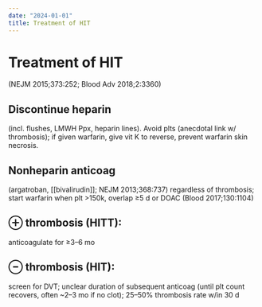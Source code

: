 ```yaml
---
date: "2024-01-01"
title: Treatment of HIT
---
```


# Treatment of HIT

(NEJM 2015;373:252; Blood Adv 2018;2:3360)

## Discontinue heparin
(incl. flushes, LMWH Ppx, heparin lines). Avoid plts (anecdotal link w/ thrombosis); if given warfarin, give vit K to reverse, prevent warfarin skin necrosis.

## Nonheparin anticoag
(argatroban, [[bivalirudin]]; NEJM 2013;368:737) regardless of thrombosis; start warfarin when plt >150k, overlap ≥5 d or DOAC (Blood 2017;130:1104)

## ⊕ thrombosis (HITT):
anticoagulate for ≥3–6 mo

## ⊖ thrombosis (HIT):
screen for DVT; unclear duration of subsequent anticoag (until plt count recovers, often ~2–3 mo if no clot); 25–50% thrombosis rate w/in 30 d
